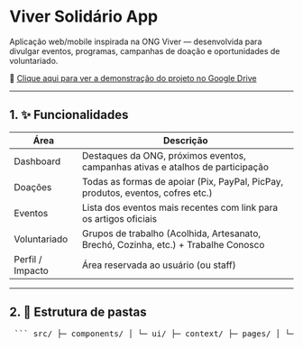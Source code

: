 # Viver Solidário App

Aplicação web/mobile inspirada na ONG Viver — desenvolvida para divulgar eventos, programas, campanhas de doação e oportunidades de voluntariado.

🎥 [Clique aqui para ver a demonstração do projeto no Google Drive](https://drive.google.com/file/d/1Gk96aUQ6a6g4gfAsgwyc0Il2ZUtBjBzX/view?usp=drive_link)

---

## 1. ✨ Funcionalidades

| Área | Descrição |
|------|-----------|
| Dashboard | Destaques da ONG, próximos eventos, campanhas ativas e atalhos de participação |
| Doações | Todas as formas de apoiar (Pix, PayPal, PicPay, produtos, eventos, cofres etc.) |
| Eventos | Lista dos eventos mais recentes com link para os artigos oficiais |
| Voluntariado | Grupos de trabalho (Acolhida, Artesanato, Brechó, Cozinha, etc.) + Trabalhe Conosco |
| Perfil / Impacto | Área reservada ao usuário (ou staff) |

---

## 2. 📂 Estrutura de pastas

<pre> ``` src/ ├─ components/ │ └─ ui/ ├─ context/ ├─ pages/ │ └─ Index.tsx ├─ screens/ └─ assets/ ``` </pre>
